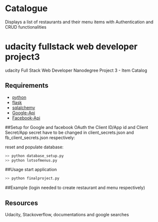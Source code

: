 # Catalogue
Displays a list of restaurants and their menu items with Authentication and CRUD functionalities

# udacity fullstack web developer project3
udacity Full Stack Web Developer Nanodegree Project 3 - Item Catalog

## Requirements

* [python](https://www.python.org/download/releases/2.7/)
* [flask](http://flask.pocoo.org) 
* [sqlalchemy](http://www.sqlalchemy.org)
* [Google-Api](https://console.developers.google.com/)
* [Facebook-Api](https://developers.facebook.com/apps/)

##Setup
for Google and facebook OAuth the Client ID/App id and Client Secret/App secret have to be changed in client_secrets.json and fb_client_secrets.json respectively: 


reset and populate database:
```bash
>> python database_setup.py
>> python lotsofmenus.py
```

##Usage
start application
```bash
>> python finalproject.py
```

##Example
(login needed to create restaurant and menu respectively)

## Resources

Udacity, Stackoverflow, documentations and google searches

